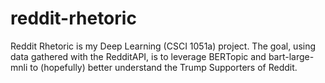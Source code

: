# reddit-rhetoric
Reddit Rhetoric is my Deep Learning (CSCI 1051a) project. The goal, using data gathered with the RedditAPI, is to leverage BERTopic and bart-large-mnli to (hopefully) better understand the Trump Supporters of Reddit.
